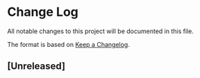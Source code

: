 # Change Log

All notable changes to this project will be documented in this file.
 
The format is based on [Keep a Changelog](http://keepachangelog.com/).
 
## [Unreleased]
